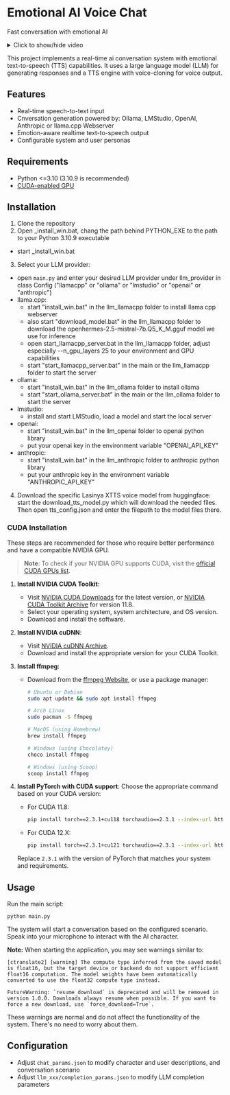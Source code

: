 # Emotional AI Voice Chat 

Fast conversation with emotional AI

<details>
<summary>Click to show/hide video</summary>

  https://github.com/user-attachments/assets/85e786fb-4dad-438d-96a0-d01817f741ba

</details>

This project implements a real-time ai conversation system with emotional text-to-speech (TTS) capabilities. It uses a large language model (LLM) for generating responses and a TTS engine with voice-cloning for voice output.


## Features

- Real-time speech-to-text input
- Cnversation generation powered by: Ollama, LMStudio, OpenAI, Anthropic or llama.cpp Webserver
- Emotion-aware realtime text-to-speech output
- Configurable system and user personas

## Requirements

- Python <=3.10 (3.10.9 is recommended)
- [CUDA-enabled GPU](#cuda-installation)

## Installation

1. Clone the repository
2. Open _install_win.bat, chang the path behind PYTHON_EXE to the path to your Python 3.10.9 executable
  - start _install_win.bat
3. Select your LLM provider:
  - open `main.py` and enter your desired LLM provider under llm_provider in class Config ("llamacpp" or "ollama" or "lmstudio" or "openai" or "anthropic")
  - llama.cpp:
    - start "install_win.bat" in the llm_llamacpp folder to install llama cpp webserver
    - also start "download_model.bat" in the llm_llamacpp folder to download the openhermes-2.5-mistral-7b.Q5_K_M.gguf model we use for inference
    - open start_llamacpp_server.bat in the llm_llamacpp folder, adjust especially --n_gpu_layers 25 to your environment and GPU capabilities
    - start "start_llamacpp_server.bat" in the main or the llm_llamacpp folder to start the server
  - ollama:
    - start "install_win.bat" in the llm_ollama folder to install ollama
    - start "start_ollama_server.bat" in the main or the llm_ollama folder to start the server
  - lmstudio:
    - install and start LMStudio, load a model and start the local server
  - openai:
    - start "install_win.bat" in the llm_openai folder to openai python library
    - put your openai key in the environment variable "OPENAI_API_KEY"
  - anthropic:
    - start "install_win.bat" in the llm_anthropic folder to anthropic python library
    - put your anthropic key in the environment variable "ANTHROPIC_API_KEY" 
4. Download the specific Lasinya XTTS voice model from huggingface: start the download_tts_model.py which will download the needed files.
  Then open tts_config.json and enter the filepath to the model files there.

### CUDA Installation

These steps are recommended for those who require better performance and have a compatible NVIDIA GPU.

> **Note**: To check if your NVIDIA GPU supports CUDA, visit the [official CUDA GPUs list](https://developer.nvidia.com/cuda-gpus).

1. **Install NVIDIA CUDA Toolkit**:
   - Visit [NVIDIA CUDA Downloads](https://developer.nvidia.com/cuda-downloads) for the latest version, or [NVIDIA CUDA Toolkit Archive](https://developer.nvidia.com/cuda-11-8-0-download-archive) for version 11.8.
   - Select your operating system, system architecture, and OS version.
   - Download and install the software.

2. **Install NVIDIA cuDNN**:
   - Visit [NVIDIA cuDNN Archive](https://developer.nvidia.com/rdp/cudnn-archive).
   - Download and install the appropriate version for your CUDA Toolkit.

3. **Install ffmpeg**:
   - Download from the [ffmpeg Website](https://ffmpeg.org/download.html), or use a package manager:
     ```bash
     # Ubuntu or Debian
     sudo apt update && sudo apt install ffmpeg

     # Arch Linux
     sudo pacman -S ffmpeg

     # MacOS (using Homebrew)
     brew install ffmpeg

     # Windows (using Chocolatey)
     choco install ffmpeg

     # Windows (using Scoop)
     scoop install ffmpeg
     ```

4. **Install PyTorch with CUDA support**:
   Choose the appropriate command based on your CUDA version:

   - For CUDA 11.8:
     ```bash
     pip install torch==2.3.1+cu118 torchaudio==2.3.1 --index-url https://download.pytorch.org/whl/cu118
     ```

   - For CUDA 12.X:
     ```bash
     pip install torch==2.3.1+cu121 torchaudio==2.3.1 --index-url https://download.pytorch.org/whl/cu121
     ```

   Replace `2.3.1` with the version of PyTorch that matches your system and requirements.

## Usage

Run the main script:

```
python main.py
```

The system will start a conversation based on the configured scenario. Speak into your microphone to interact with the AI character.

**Note:** When starting the application, you may see warnings similar to:

```
[ctranslate2] [warning] The compute type inferred from the saved model is float16, but the target device or backend do not support efficient float16 computation. The model weights have been automatically converted to use the float32 compute type instead.

FutureWarning: `resume_download` is deprecated and will be removed in version 1.0.0. Downloads always resume when possible. If you want to force a new download, use `force_download=True`.
```

These warnings are normal and do not affect the functionality of the system. There's no need to worry about them.


## Configuration

- Adjust `chat_params.json` to modify character and user descriptions, and conversation scenario
- Adjust `llm_xxx/completion_params.json` to modify LLM completion parameters
